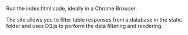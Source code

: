 Run the index.html code, ideally in a Chrome Browser.

The site allows you to filter table responses from a database in the static folder and uses D3.js to perform the data filtering and rendering.
